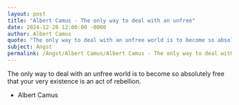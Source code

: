 ```yaml
---
layout: post
title: "Albert Camus - The only way to deal with an unfree"
date: 2024-12-28 12:00:00 -0000
author: Albert Camus
quote: "The only way to deal with an unfree world is to become so absolutely free that your very existence is an act of rebellion."
subject: Angst
permalink: /Angst/Albert Camus/Albert Camus - The only way to deal with an unfree
---
```


The only way to deal with an unfree world is to become so absolutely free that your very existence is an act of rebellion.

- Albert Camus
